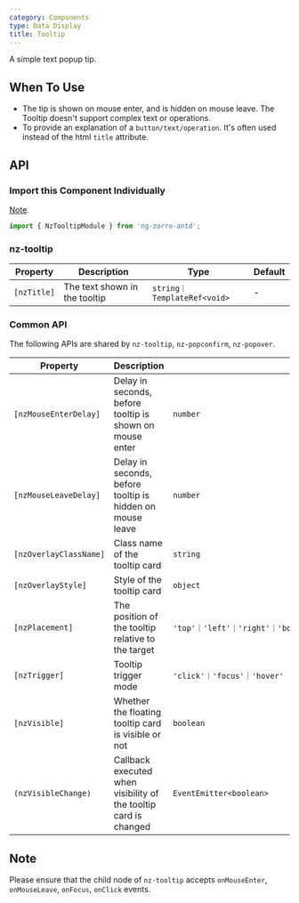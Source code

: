 ```yaml
---
category: Components
type: Data Display
title: Tooltip
---
```


A simple text popup tip.

## When To Use

- The tip is shown on mouse enter, and is hidden on mouse leave. The Tooltip doesn't support complex text or operations.
- To provide an explanation of a `button/text/operation`. It's often used instead of the html `title` attribute.

## API

### Import this Component Individually

[Note](/docs/getting-started/en#import-a-component-individually).

```ts
import { NzTooltipModule } from 'ng-zorro-antd';
```

### nz-tooltip

| Property | Description | Type | Default |
| -------- | ----------- | ---- | ------- |
| `[nzTitle]` | The text shown in the tooltip | `string｜TemplateRef<void>` | - |

### Common API

The following APIs are shared by `nz-tooltip`, `nz-popconfirm`, `nz-popover`.

| Property | Description | Type | Default |
| -------- | ----------- | ---- | ------- |
| `[nzMouseEnterDelay]` | Delay in seconds, before tooltip is shown on mouse enter | `number` | `0.15` |
| `[nzMouseLeaveDelay]` | Delay in seconds, before tooltip is hidden on mouse leave | `number` | `0.1` |
| `[nzOverlayClassName]` | Class name of the tooltip card | `string` | - |
| `[nzOverlayStyle]` | Style of the tooltip card | `object` | - |
| `[nzPlacement]` | The position of the tooltip relative to the target | `'top'｜'left'｜'right'｜'bottom'｜'topLeft'｜'topRight'｜'bottomLeft'｜'bottomRight'｜'leftTop'｜'leftBottom'｜'rightTop'｜'rightBottom'` | `'top'` |
| `[nzTrigger]` | Tooltip trigger mode | `'click'｜'focus'｜'hover'` | `'hover'` |
| `[nzVisible]` | Whether the floating tooltip card is visible or not | `boolean` | `false` |
| `(nzVisibleChange)` | Callback executed when visibility of the tooltip card is changed | `EventEmitter<boolean>` | - |

## Note

Please ensure that the child node of `nz-tooltip` accepts `onMouseEnter`, `onMouseLeave`, `onFocus`, `onClick` events.
